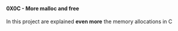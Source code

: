 #### 0X0C - More malloc and free

In this project are explained **even more** the memory allocations in C